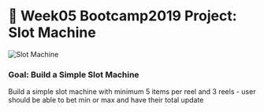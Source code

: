 # 🎰 Week05 Bootcamp2019 Project: Slot Machine

![Slot Machine](https://cdn.dribbble.com/users/2406299/screenshots/11373893/media/31c3b8cd04e59cf88636983879b6f383.png)

### Goal: Build a Simple Slot Machine

Build a simple slot machine with minimum 5 items per reel and 3 reels - user should be able to bet min or max and have their total update
